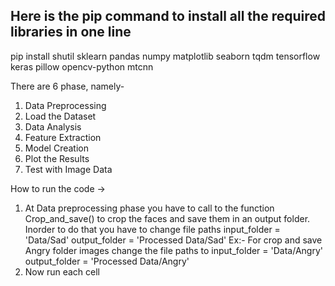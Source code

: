 
## Here is the pip command to install all the required libraries in one line 

pip install shutil sklearn pandas numpy matplotlib seaborn tqdm tensorflow keras pillow opencv-python mtcnn

There are 6 phase, namely-

1. Data Preprocessing
2. Load the Dataset
3. Data Analysis
4. Feature Extraction
5. Model Creation
5. Plot the Results
6. Test with Image Data

How to run the code ->

1. At Data preprocessing phase you have to call to the function Crop_and_save() to crop the faces and save them in an output folder.
    Inorder to do that you have to change file paths input_folder = 'Data/Sad'
                                                    output_folder = 'Processed Data/Sad'
    Ex:- For crop and save Angry folder images change the file paths to input_folder = 'Data/Angry'
                                                                          output_folder = 'Processed Data/Angry'
2. Now run each cell
